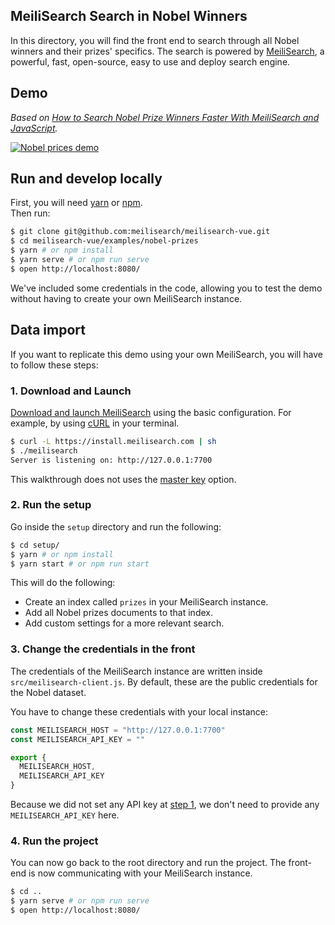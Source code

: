 ## MeiliSearch Search in Nobel Winners

In this directory, you will find the front end to search through all Nobel winners and their prizes' specifics.
The search is powered by [MeiliSearch](https://github.com/meilisearch/meilisearch), a powerful, fast, open-source, easy to use and deploy search engine.

## Demo

<!-- TODO: CHANGE LINK -->
_Based on [How to Search Nobel Prize Winners Faster With MeiliSearch and JavaScript](https://blog.meilisearch.com/p/8b7238e0-eb2f-47ee-90d4-815a8357f12b/)._

[![Nobel prices demo](misc/marie-heavy.gif)](https://nobel.meilisearch.com)

## Run and develop locally

First, you will need [yarn](https://classic.yarnpkg.com/en/docs/install/) or [npm](https://www.npmjs.com/get-npm).</br>
Then run:

```bash
$ git clone git@github.com:meilisearch/meilisearch-vue.git
$ cd meilisearch-vue/examples/nobel-prizes
$ yarn # or npm install
$ yarn serve # or npm run serve
$ open http://localhost:8080/
```

We've included some credentials in the code, allowing you to test the demo without having to create your own MeiliSearch instance.

## Data import

If you want to replicate this demo using your own MeiliSearch, you will have to follow these steps:

### 1. Download and Launch

[Download and launch MeiliSearch](https://docs.meilisearch.com/guides/advanced_guides/installation.html) using the basic configuration. For example, by using [cURL](https://curl.haxx.se/) in your terminal.

```bash
$ curl -L https://install.meilisearch.com | sh
$ ./meilisearch
Server is listening on: http://127.0.0.1:7700
```

This walkthrough does not uses the [master key](https://docs.meilisearch.com/guides/advanced_guides/configuration.html#master-key) option.

### 2. Run the setup

Go inside the `setup` directory and run the following:
```bash
$ cd setup/
$ yarn # or npm install
$ yarn start # or npm run start
```

This will do the following:
- Create an index called `prizes` in your MeiliSearch instance.
- Add all Nobel prizes documents to that index.
- Add custom settings for a more relevant search.

### 3. Change the credentials in the front

The credentials of the MeiliSearch instance are written inside `src/meilisearch-client.js`. By default, these are the public credentials for the Nobel dataset.

You have to change these credentials with your local instance:

```javascript
const MEILISEARCH_HOST = "http://127.0.0.1:7700"
const MEILISEARCH_API_KEY = ""

export {
  MEILISEARCH_HOST,
  MEILISEARCH_API_KEY
}
```

Because we did not set any API key at [step 1](#1.-download-and-launch), we don't need to provide any `MEILISEARCH_API_KEY` here.

### 4. Run the project

You can now go back to the root directory and run the project. The front-end is now communicating with your MeiliSearch instance.

```bash
$ cd ..
$ yarn serve # or npm run serve
$ open http://localhost:8080/
```
